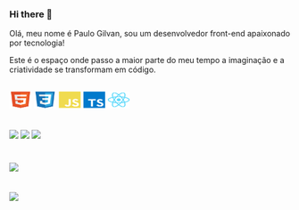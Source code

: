 ### Hi there 👋

Olá, meu nome é Paulo Gilvan, sou um desenvolvedor front-end apaixonado por tecnologia!

Este é o espaço onde passo a maior parte do meu tempo a imaginação e a criatividade se transformam em código.

<div style="display: inline_block"><br>
  <img align="center" alt="Paulo-HTML" height="30" width="40" src="https://raw.githubusercontent.com/devicons/devicon/master/icons/html5/html5-original.svg" />
  <img align="center" alt="Paulo-CSS" height="30" width="40" src="https://raw.githubusercontent.com/devicons/devicon/master/icons/css3/css3-original.svg" />
  <img align="center" alt="Paulo-Js" height="30" width="40" src="https://raw.githubusercontent.com/devicons/devicon/master/icons/javascript/javascript-plain.svg" />
  <img align="center" alt="Paulo-Ts" height="30" width="40" src="https://raw.githubusercontent.com/devicons/devicon/master/icons/typescript/typescript-plain.svg" />
  <img align="center" alt="Paulo-React" height="30" width="40" src="https://raw.githubusercontent.com/devicons/devicon/master/icons/react/react-original.svg" />    
</div>

#

<div>
  <a href="https://www.linkedin.com/in/paulogilvan" target="_blank"><img src="https://img.shields.io/badge/-LinkedIn-%230077B5?style=for-the-badge&logo=linkedin&logoColor=white" target="_blank"></a>
  <a href="https://instagram.com/gilvan.web" target="_blank"><img src="https://img.shields.io/badge/-Instagram-%23E4405F?style=for-the-badge&logo=instagram&logoColor=white" target="_blank"></a>
  <a href = "mailto:paulogilvan74@gmail.com"><img src="https://img.shields.io/badge/-Gmail-%23333?style=for-the-badge&logo=gmail&logoColor=white" target="_blank"></a>
</div>

#

<div>
  <a href="https://github.com.br/paulogilvan" />
  <img height="180em" src="https://github-readme-stats.vercel.app/api?username=paulogilvan&show_icons=true&theme=dark" /><br><br><br>
  <img height="180em" src="https://github-readme-stats.vercel.app/api/top-langs/?username=paulogilvan&layout=compact&theme=dark" />
</div>
